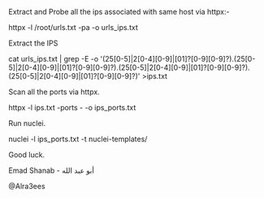 
Extract and Probe all the ips associated with same host via httpx:-


httpx -l /root/urls.txt -pa -o urls_ips.txt

Extract the IPS

cat urls_ips.txt | grep -E -o '(25[0-5]|2[0-4][0-9]|[01]?[0-9][0-9]?)\.(25[0-5]|2[0-4][0-9]|[01]?[0-9][0-9]?)\.(25[0-5]|2[0-4][0-9]|[01]?[0-9][0-9]?)\.(25[0-5]|2[0-4][0-9]|[01]?[0-9][0-9]?)' >ips.txt


Scan all the ports via httpx.

httpx -l ips.txt -ports - -o ips_ports.txt

Run nuclei.

nuclei -l ips_ports.txt -t nuclei-templates/

Good luck.

Emad Shanab - أبو عبد الله

@Alra3ees
